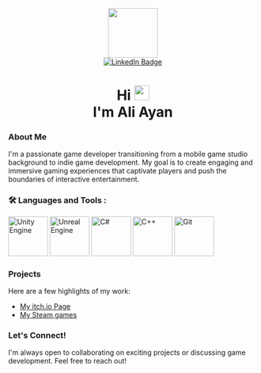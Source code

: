 <div id="header" align="center">
  <img src="https://media.giphy.com/media/M9gbBd9nbDrOTu1Mqx/giphy.gif" width="100"/>
<div id="badges">
  <a href="https://www.linkedin.com/in/ali-ayan-913aa617b/">
    <img src="https://img.shields.io/badge/LinkedIn-blue?style=for-the-badge&logo=linkedin&logoColor=white" alt="LinkedIn Badge"/>
  </a>
</div>
  <h1>
  Hi
  <img src="https://media.giphy.com/media/hvRJCLFzcasrR4ia7z/giphy.gif" width="30px"/><br>
    I'm Ali Ayan
</h1>
  
</div>

### About Me
I'm a passionate game developer transitioning from a mobile game studio background to indie game development. My goal is to create engaging and immersive gaming experiences that captivate players and push the boundaries of interactive entertainment.

### 🛠️ Languages and Tools :
<div>
  <img src="https://cdn.jsdelivr.net/gh/devicons/devicon@latest/icons/unity/unity-original.svg" title="Unity Engine" width="80" height="80"/>
  <img src="https://cdn.jsdelivr.net/gh/devicons/devicon@latest/icons/unrealengine/unrealengine-original-wordmark.svg" title="Unreal Engine" width="80" height="80"/>
  <img src="https://cdn.jsdelivr.net/gh/devicons/devicon@latest/icons/csharp/csharp-original.svg" title="C#" width="80" height="80"/>
  <img src="https://cdn.jsdelivr.net/gh/devicons/devicon@latest/icons/cplusplus/cplusplus-original.svg" title="C++" width="80" height="80"/>
  <img src="https://cdn.jsdelivr.net/gh/devicons/devicon@latest/icons/git/git-plain-wordmark.svg" title="Git" width="80" height="80"/>
</div>

### Projects
Here are a few highlights of my work:
- [My itch.io Page](https://ali-ayan.itch.io/)
- [My Steam games](https://store.steampowered.com/search/?developer=Ali%20A.)

### Let's Connect!
I'm always open to collaborating on exciting projects or discussing game development. Feel free to reach out!


<!---
aliayan15/aliayan15 is a ✨ special ✨ repository because its `README.md` (this file) appears on your GitHub profile.
You can click the Preview link to take a look at your changes.
- [Project Name](link) - Brief description.
--->
